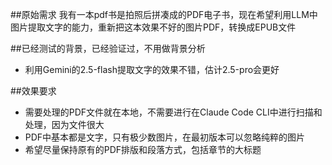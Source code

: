 ##原始需求
我有一本pdf书是拍照后拼凑成的PDF电子书，现在希望利用LLM中图片提取文字的能力，重新把这本效果不好的图片PDF，转换成EPUB文件

##已经测试的背景，已经验证过，不用做背景分析
- 利用Gemini的2.5-flash提取文字的效果不错，估计2.5-pro会更好

##效果要求
- 需要处理的PDF文件就在本地，不需要进行在Claude Code CLI中进行扫描和处理，因为文件很大
- PDF中基本都是文字，只有极少数图片，在最初版本可以忽略纯粹的图片
- 希望尽量保持原有的PDF排版和段落方式，包括章节的大标题